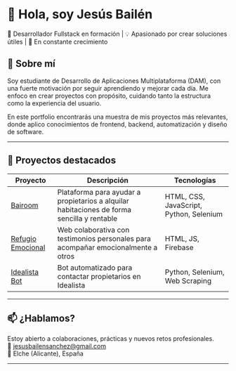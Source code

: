 # 👋 Hola, soy Jesús Bailén

🎯 Desarrollador Fullstack en formación | 💡 Apasionado por crear soluciones útiles | 🚀 En constante crecimiento

## 🧠 Sobre mí

Soy estudiante de Desarrollo de Aplicaciones Multiplataforma (DAM), con una fuerte motivación por seguir aprendiendo y mejorar cada día. Me enfoco en crear proyectos con propósito, cuidando tanto la estructura como la experiencia del usuario.

En este portfolio encontrarás una muestra de mis proyectos más relevantes, donde aplico conocimientos de frontend, backend, automatización y diseño de software.

---

## 🚀 Proyectos destacados

| Proyecto          | Descripción                                                                 | Tecnologías                          |
|------------------|------------------------------------------------------------------------------|--------------------------------------|
| [Bairoom](https://jesusbailen.github.io/bairoom-web/)          | Plataforma para ayudar a propietarios a alquilar habitaciones de forma sencilla y rentable | HTML, CSS, JavaScript, Python, Selenium |
| [Refugio Emocional](https://github.com/jesusbailen/refugio-emocional) | Web colaborativa con testimonios personales para acompañar emocionalmente a otros           | HTML, JS, Firebase                    |
| [Idealista Bot](https://github.com/jesusbailen/idealista-bot)        | Bot automatizado para contactar propietarios en Idealista                                      | Python, Selenium, Web Scraping       |

---

## 📫 ¿Hablamos?

Estoy abierto a colaboraciones, prácticas y nuevos retos profesionales.  
📧 [jesusbailensanchez@gmail.com](mailto:jesusbailensanchez@gmail.com)  
📍 Elche (Alicante), España

---
